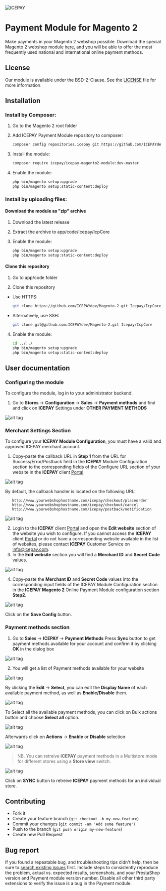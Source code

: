 ![ICEPAY](https://camo.githubusercontent.com/49043ebb42bd9b98941d6013761d4aadcd33f14f/68747470733a2f2f6963657061792e636f6d2f6e6c2f77702d636f6e74656e742f7468656d65732f6963657061792f696d616765732f6865616465722f6c6f676f2e737667)

Payment Module for Magento 2
============================

Make payments in your Magento 2 webshop possible. Download the special Magento 2 webshop module [here](https://github.com/ICEPAYdev/Magento-2/releases), and you will be able to offer the most frequently used national and international online payment methods.

License
-------

Our module is available under the BSD-2-Clause. See the [LICENSE](https://github.com/ICEPAYdev/Magento-2/blob/master/LICENSE.md) file for more information.

Installation
------------

### Install by Composer:

1. Go to the Magento 2 root folder

2. Add ICEPAY Payment Module repository to composer:

    ```bash
    composer config repositories.icepay git https://github.com/ICEPAYdev/Magento-2.git
    ```

3. Install the module:

    ```bash
    composer require icepay/icepay-magento2-module:dev-master
    ```
4. Enable the module:

    ```bash
    php bin/magento setup:upgrade
    php bin/magento setup:static-content:deploy
    ```
    
### Install by uploading files:

#### Download the module as "zip" archive

1. Download the latest release

2. Extract the archive to app/code/Icepay/IcpCore

3. Enable the module:

    ```bash
    php bin/magento setup:upgrade
    php bin/magento setup:static-content:deploy
    ```

#### Clone this repository

1. Go to app/code folder

2. Clone this repository

  * Use HTTPS:
    ```bash
    git clone https://github.com/ICEPAYdev/Magento-2.git Icepay/IcpCore
    ```
  * Alternatively, use SSH: 
    ```bash
    git clone git@github.com:ICEPAYdev/Magento-2.git Icepay/IcpCore
    ```
4. Enable the module:

    ```bash
    cd ../../
    php bin/magento setup:upgrade
    php bin/magento setup:static-content:deploy
    ```
   
User documentation
------------------

### Configuring the module
To configure the module, log in to your administrator backend.
1. Go to **Stores** -> **Configuration** -> **Sales** -> **Payment methods** and find and click on **ICEPAY** Settings under **OTHER PAYMENT METHODS**

![alt tag](https://github.com/ICEPAYdev/Magento-2/wiki/images/IMG%201.png)

### Merchant Settings Section
To configure your **ICEPAY Module Configuration**, you must have a valid and approved ICEPAY merchant account.
1. Copy-paste the callback URL in **Step 1** from the URL for Success/Error/Postback field in the **ICEPAY** Module Configuration section to the corresponding fields of the Configure URL section of your website in the **ICEPAY** client [Portal](https://portal.icepay.com).

![alt tag](https://github.com/ICEPAYdev/Magento-2/wiki/images/IMG%202.png)

By default, the callback handler is located on the following URL:

       http://www.yourwebshophostname.com/icepay/checkout/placeorder 
       http://www.yourwebshophostname.com/icepay/checkout/cancel 
       http://www.yourwebshophostname.com/icepay/postback/notification 


![alt tag](https://github.com/ICEPAYdev/Magento-2/wiki/images/IMG%203.png)

2. Login to the **ICEPAY** client [Portal](https://portal.icepay.com) and open the **Edit website** section of the website you wish to configure. If you cannot access the **ICEPAY** client [Portal](https://portal.icepay.com) or do not have a corresponding website available in the list of websites, please contact **ICEPAY** Customer Service on info@icepay.com.  
3. In the **Edit website** section you will find a **Merchant ID** and **Secret Code** values.

![alt tag](https://github.com/ICEPAYdev/Magento-2/wiki/images/IMG%204.png)

4. Copy-paste the **Merchant ID** and **Secret Code** values into the corresponding input fields of the ICEPAY Module Configuration section in the **ICEPAY** **Magento 2** Online Payment Module configuration section **Step2**.

![alt tag](https://github.com/ICEPAYdev/Magento-2/wiki/images/IMG%205.png)

Click on the **Save Config** button.

### Payment methods section
1. Go to **Sales** -> **ICEPAY** -> **Payment Methods**
Press **Sync** button to get payment methods available for your account and confirm it by clicking **OK** in the dialog box

![alt tag](https://github.com/ICEPAYdev/Magento-2/wiki/images/IMG%206.png)

2. You will get a list of Payment methods available for your website

![alt tag](https://github.com/ICEPAYdev/Magento-2/wiki/images/IMG%207.png)

By clicking the **Edit** -> **Select**, you can edit the **Display Name** of each available payment method, as well as **Enable/Disable** them. 

![alt tag](https://github.com/ICEPAYdev/Magento-2/wiki/images/IMG%208.png)

To Select all the available payment methods, you can click on Bulk actions button and choose **Select all** option.

![alt tag](https://github.com/ICEPAYdev/Magento-2/wiki/images/IMG%209.png)

Afterwards click on **Actions** -> **Enable** or **Disable** selection

![alt tag](https://github.com/ICEPAYdev/Magento-2/wiki/images/IMG%2010.png)

> NB. You can retreive **ICEPAY** payment methods in a Multistore mode for different stores using a **Store view** switch.

![alt tag](https://github.com/ICEPAYdev/Magento-2/wiki/images/IMG%2011.png)

Click on **SYNC** button to retreive **ICEPAY** payment methods for an individual store.
    
Contributing
------------

* Fork it
* Create your feature branch (`git checkout -b my-new-feature`)
* Commit your changes (`git commit -am 'Add some feature'`)
* Push to the branch (`git push origin my-new-feature`)
* Create new Pull Request

Bug report
----------

If you found a repeatable bug, and troubleshooting tips didn't help, then be sure to [search existing issues](https://github.com/ICEPAYdev/Magento-2/issues) first. Include steps to consistently reproduce the problem, actual vs. expected results, screenshots, and your PrestaShop version and Payment module version number. Disable all other third party extensions to verify the issue is a bug in the Payment module.
